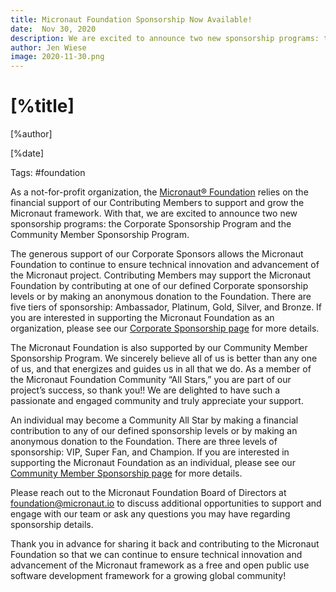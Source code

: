 ```yaml
---
title: Micronaut Foundation Sponsorship Now Available!
date:  Nov 30, 2020
description: We are excited to announce two new sponsorship programs: the Corporate Sponsorship Program and the Community Member Sponsorship Program.
author: Jen Wiese
image: 2020-11-30.png
---
```


# [%title]

[%author]

[%date]

Tags: #foundation

As a not-for-profit organization, the [Micronaut® Foundation](https://micronaut.io/foundation/index.html) relies on the financial support of our Contributing Members to support and grow the Micronaut framework. With that, we are excited to announce two new sponsorship programs: the Corporate Sponsorship Program and the Community Member Sponsorship Program.

The generous support of our Corporate Sponsors allows the Micronaut Foundation to continue to ensure technical innovation and advancement of the Micronaut project. Contributing Members may support the Micronaut Foundation by contributing at one of our defined Corporate sponsorship levels or by making an anonymous donation to the Foundation. There are five tiers of sponsorship: Ambassador, Platinum, Gold, Silver, and Bronze. If you are interested in supporting the Micronaut Foundation as an organization, please see our [Corporate Sponsorship page](https://micronaut.io/foundation/sponsorship.html) for more details.

The Micronaut Foundation is also supported by our Community Member Sponsorship Program. We sincerely believe all of us is better than any one of us, and that energizes and guides us in all that we do. As a member of the Micronaut Foundation Community “All Stars,” you are part of our project’s success, so thank you!!  We are delighted to have such a passionate and engaged community and truly appreciate your support.

An individual may become a Community All Star by making a financial contribution to any of our defined sponsorship levels or by making an anonymous donation to the Foundation. There are three levels of sponsorship: VIP, Super Fan, and Champion. If you are interested in supporting the Micronaut Foundation as an individual, please see our [Community Member Sponsorship page](https://micronaut.io/foundation/community-sponsorship.html) for more details.

Please reach out to the Micronaut Foundation Board of Directors at <foundation@micronaut.io> to discuss additional opportunities to support and engage with our team or ask any questions you may have regarding sponsorship details.

Thank you in advance for sharing it back and contributing to the Micronaut Foundation so that we can continue to ensure technical innovation and advancement of the Micronaut framework as a free and open public use software development framework for a growing global community!


